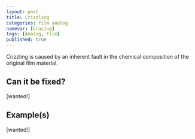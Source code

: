 ```yaml
---
layout: post
title: Crizzling
categories: film analog
namevar: [Crazing]
tags: [Analog, Film]
published: true
---
```


Crizzling is caused by an inherent fault in the chemical composition of the original film material.

## Can it be fixed?

[wanted!]

## Example(s)

[wanted!]
